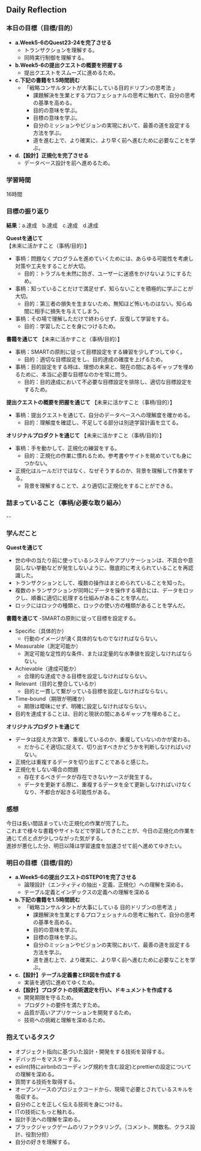 ## Daily Reflection

### 本日の目標（目標/目的）
- **a.Week5-6のQuest23-24を完了させる**
  - トランザクションを理解する。
  - 同時実行制御を理解する。
- **b.Week5-6の提出クエストの概要を把握する**  
  - 提出クエストをスムーズに進めるため。 
- **c.下記の書籍を1.5時間読む**  
  - 「戦略コンサルタントが大事にしている目的ドリブンの思考法 」
    - 課題解決を生業とするプロフェショナルの思考に触れて、自分の思考の基準を高める。
    - 目的の意味を学ぶ。
    - 目標の意味を学ぶ。
    - 自分のミッションやビジョンの実現において、最善の道を設定する方法を学ぶ。
    - 道を進む上で、より確実に、より早く前へ進むために必要なことを学ぶ。
- **d.【設計】正規化を完了させる**
  - データベース設計を前へ進めるため。

### 学習時間
16時間
### 目標の振り返り
**結果**：a.達成　b.達成　c.達成　d.達成

**Questを通じて**  
【未来に活かすこと（事柄/目的）】
- 事柄：問題なくプログラムを進めていくためには、あらゆる可能性を考慮し対策や工夫をすることが大切。
  - 目的：トラブルを未然に防ぎ、ユーザーに迷惑をかけないようにするため。
- 事柄：知っていることだけで満足せず、知らないことを積極的に学ぶことが大切。
  - 目的：第三者の損失を生まないため。無知ほど怖いものはない。知らぬ間に相手に損失を与えてしまう。
- 事柄：その場で理解しただけで終わらせず、反復して学習をする。
  - 目的：学習したことを身につけるため。

**書籍を通じて** 
【未来に活かすこと（事柄/目的）】
- 事柄：SMARTの原則に従って目標設定をする練習を少しずつしてゆく。
  - 目的：適切な目標設定をし、目的達成の確度を上げるため。
- 事柄：目的設定をする時は、理想の未来と、現在の間にあるギャップを埋めるために、本当に必要な目標なのかを常に問う。
  - 目的：目的達成において不必要な目標設定を排除し、適切な目標設定をするため。

**提出クエストの概要を把握を通じて** 
【未来に活かすこと（事柄/目的）】
- 事柄：提出クエストを通じて、自分のデータベースへの理解度を確かめる。
  - 目的：理解度を確認し、不足してる部分は別途学習計画を立てる。

**オリジナルプロダクトを通じて** 
【未来に活かすこと（事柄/目的）】
- 事柄：手を動かして、正規化の練習をする。
  - 目的：正規化の作業に慣れるため。参考書やサイトを眺めていても身につかない。
- 正規化はルールだけではなく、なぜそうするのか、背景を理解して作業をする。
  - 背景を理解することで、より適切に正規化をすることができる。

### 詰まっていること（事柄/必要な取り組み）
--

### 学んだこと

**Questを通じて** 
- 世の中の当たり前に使っているシステムやアプリケーションは、不具合や意図しない挙動などが発生しないように、徹底的に考えられていることを再認識した。
- トランザクションとして、複数の操作はまとめられていることを知った。
- 複数のトランザクションが同時にデータを操作する場合には、データをロックし、順番に適切に処理する仕組みがあることを学んだ。
- ロックにはロックの種類と、ロックの使い方の種類があることを学んだ。

**書籍を通じて** 
-SMARTの原則に従って目標を設定する。
- Specific（具体的か）
  -	行動のイメージが湧く具体的なものでなければならない。
- Measurable（測定可能か）
  -	測定可能な定性的な条件、または定量的な水準値を設定しなければならない。
- Achievable（達成可能か）
  -	合理的な達成できる目標を設定しなければならない。
- Relevant（目的と整合しているか）
  -	目的と一貫して繋がっている目標を設定しなければならない。
- Time-bound（期限が明確か）
  -	期限は曖昧にせず、明確に設定しなければならない。
- 目的を達成することは、目的と現状の間にあるギャップを埋めること。

**オリジナルプロダクトを通じて** 
- データは捉え方次第で、重複しているのか、重複していないのかが変わる。
  - だからこそ適切に捉えて、切り出すべきかどうかを判断しなければいけない。
- 正規化は重複するデータを切り出すことであると感じた。
- 正規化をしない場合の問題
  - 存在するべきデータが存在できないケースが発生する。
  - データを更新する際に、重複するデータを全て更新しなければいけなくなり、不都合が起きる可能性がある。

### 感想
今日は長い間詰まっていた正規化の作業が完了した。  
これまで様々な書籍やサイトなどで学習してきたことが、今日の正規化の作業を通じて点と点が少しつながった気がする。  
進捗が悪化した分、明日以降は学習速度を加速させて前へ進めてゆきたい。  

### 明日の目標（目標/目的）
- **a.Week5-6の提出クエストのSTEP01を完了させる**  
  - 論理設計（エンティティの抽出・定義、正規化）への理解を深める。
  - テーブル定義とインデックスの定義への理解を深める
- **b.下記の書籍を1.5時間読む**  
  - 「戦略コンサルタントが大事にしている 目的ドリブンの思考法 」
    - 課題解決を生業とするプロフェショナルの思考に触れて、自分の思考の基準を高める。
    - 目的の意味を学ぶ。
    - 目標の意味を学ぶ。
    - 自分のミッションやビジョンの実現において、最善の道を設定する方法を学ぶ。
    - 道を進む上で、より確実に、より早く前へ進むために必要なことを学ぶ。 
- **c.【設計】テーブル定義書とER図を作成する**  
  - 実装を適切に進めてゆくため。
- **d.【設計】プロダクトの技術選定を行い、ドキュメントを作成する**  
  - 開発期限を守るため。
  - プロダクトの要件を満たすため。
  - 品質が高いアプリケーションを開発するため。
  - 技術への挑戦と理解を深めるため。

### 抱えているタスク
- オブジェクト指向に基づいた設計・開発をする技術を習得する。  
- デバッガーをマスターする。    
- eslint(特にairbnbのコーディング規約を含む設定)とprettierの設定についての理解を深める。      
- 質問する技術を取得する。  
- オープンソースのプロジェクコードから、現場で必要とされているスキルを吸収する。  
- 自分のことを正しく伝える技術を身につける。  
- ITの技術にもっと触れる。  
- 設計手法への理解を深める。  
- ブラックジャックゲームのリファクタリング。（コメント、関数名、クラス設計、役割分担）
- 自分の好きを理解する。